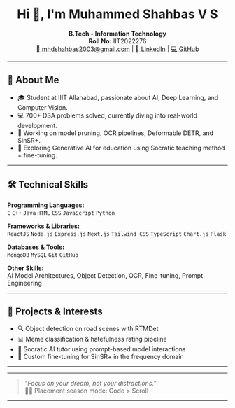 <h1 align="center">Hi 👋, I'm Muhammed Shahbas V S</h1>

<p align="center">
  <strong>B.Tech - Information Technology</strong> <br>
  <strong>Roll No:</strong> IIT2022276 <br>
  <a href="mailto:mhdshahbas2003@gmail.com">📧 mhdshahbas2003@gmail.com</a> |
  <a href="https://www.linkedin.com/in/shahbas-v-s-7055ab2a9/">🔗 LinkedIn</a> |
  <a href="https://github.com/Blaacknight">💻 GitHub</a>
</p>

---

## 🧠 About Me

- 🎓 Student at IIIT Allahabad, passionate about AI, Deep Learning, and Computer Vision.
- 💻 700+ DSA problems solved, currently diving into real-world development.
- 🔬 Working on model pruning, OCR pipelines, Deformable DETR, and SinSR+.
- 🧠 Exploring Generative AI for education using Socratic teaching method + fine-tuning.

---

## 🛠 Technical Skills

**Programming Languages:**  
`C` `C++` `Java` `HTML` `CSS` `JavaScript` `Python`

**Frameworks & Libraries:**  
`ReactJS` `Node.js` `Express.js` `Next.js` `Tailwind CSS` `TypeScript` `Chart.js` `Flask`

**Databases & Tools:**  
`MongoDB` `MySQL` `Git` `GitHub`

**Other Skills:**  
AI Model Architectures, Object Detection, OCR, Fine-tuning, Prompt Engineering

---

## 🚀 Projects & Interests

- 🔍 Object detection on road scenes with RTMDet
- 📊 Meme classification & hatefulness rating pipeline
- 🧪 Socratic AI tutor using prompt-based model interactions
- 🧠 Custom fine-tuning for SinSR+ in the frequency domain

---



---

> *"Focus on your dream, not your distractions."*  
> 🧘‍♂️ Placement season mode: Code > Scroll

---

